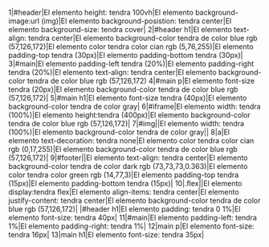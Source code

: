 1|#header|El elemento height: tendra 100vh|El elemento background-image:url (img)|El elemento background-posistion: tendra center|El elemento background-size: tendra cover|
2|#header h1|El elemento text-align: tendra center|El elemento background-color tendra de color blue rgb (57,126,172)|El elemento color tendra color cian rgb (5,76,255)|El elemento padding-top tendra (30px)|El elemento padding-bottom tendra (30px)|
3|#main|El elemento padding-left tendra (20%)|El elemento padding-right tendra (20%)|El elemento text-align: tendra center|El elemento background-color tendra de color blue rgb (57,126,172)
4|#main p|El elemento font-size tendra (20px)|El elemento background-color tendra de color blue rgb (57,126,172)|
5|#main h1|El elemento font-size tendra (40px)|El elemento background-color tendra de color gray|
6|#iframe|El elemento width: tendra (100%)|El elemento height:tendra (400px)|El elemento background-color tendra de color blue rgb (57,126,172)|
7|#img||El elemento width: tendra (100%)|El elemento background-color tendra de color gray||
8|a|El elemento text-decoration: tendra none|El elemento color tendra color cian rgb (0,17,255)|El elemento background-color tendra de color blue rgb (57,126,172)|
9|#footer||El elemento text-align: tendra center|El elemento background-color tendra de color dark rgb (73,73,73,0.363)|El elemento color tendra color green rgb (14,77,3)|El elemento padding-top tendra (15px)|El elemento padding-bottom tendra (15px)|
10|.flex||El elemento display:tendra flex|El elemento align-items: tendra center|El elemento justify-content: tendra center|El elemento background-color tendra de color blue rgb (57,126,172)|
|#header h1|El elemento padding: tendra 0 1%|El elemento font-size: tendra 40px|
11|#main|El elemento padding-left: tendra 1%|El elemento padding-right: tendra 1%|
12|main p|El elemento font-size: tendra 16px|
13|main h1|El elemento font-size: tendra 35px|